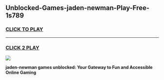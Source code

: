 
## Unblocked-Games-jaden-newman-Play-Free-1s789
<h3>
<a href="https://premium76.site?title=jaden-newman&ref=24M">CLICK TO PLAY</a></h3>
<hr>

<h3>
<a href="https://premium76.site?title=jaden-newman&ref=24M">CLICK 2 PLAY</a>
  
</h3>

<a href="https://premium76.site?title=jaden-newman&ref=24M"><img src="https://clearcache.store/games.png"></a>


**jaden-newman games unblocked: Your Gateway to Fun and Accessible Online Gaming**

